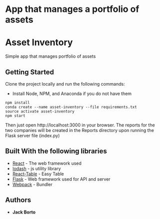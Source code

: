 # App that manages a portfolio of assets
# Asset Inventory
Simple app that manages portfolio of assets

## Getting Started

Clone the project locally and run the following commands:
* Install Node, NPM, and Anaconda if you do not have them

```
npm install
conda create --name asset-inventory --file requirements.txt
source activate asset-inventory
npm start
```

Then just open http://localhost:3000 in your browser. The reports for the two companies will be created in the Reports directory upon running the Flask server file (index.py)


## Built With the following libraries

* [React](https://reactjs.org) - The web framework used
* [lodash](https://lodash.com/) - js utility library
* [React-Table](https://react-table.js.org/#/story/readme) - Easy Table
* [Flask](http://flask.pocoo.org/) - Web framework used for API and server
* [Webpack](https://webpack.js.org/) - Bundler



## Authors

* **Jack Borto** 

